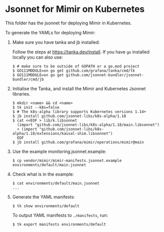 # Jsonnet for Mimir on Kubernetes

This folder has the jsonnet for deploying Mimir in Kubernetes.

To generate the YAMLs for deploying Mimir:

1. Make sure you have tanka and jb installed:

   Follow the steps at https://tanka.dev/install. If you have `go` installed locally you can also use:

    ```console
    $ # make sure to be outside of GOPATH or a go.mod project
    $ GO111MODULE=on go get github.com/grafana/tanka/cmd/tk
    $ GO111MODULE=on go get github.com/jsonnet-bundler/jsonnet-bundler/cmd/jb
    ```

1. Initialise the Tanka, and install the Mimir and Kubernetes Jsonnet libraries.

    ```console
    $ mkdir <name> && cd <name>
    $ tk init --k8s=false
    $ # The k8s-alpha library supports Kubernetes versions 1.14+
    $ jb install github.com/jsonnet-libs/k8s-alpha/1.18
    $ cat <<EOF > lib/k.libsonnet
      (import "github.com/jsonnet-libs/k8s-alpha/1.18/main.libsonnet")
      + (import "github.com/jsonnet-libs/k8s-alpha/1.18/extensions/kausal-shim.libsonnet")
      EOF
    $ jb install github.com/grafana/mimir/operations/mimir@main
    ```

1. Use the example monitoring.jsonnet.example:

    ```console
    $ cp vendor/mimir/mimir-manifests.jsonnet.example environments/default/main.jsonnet
    ```

1. Check what is in the example:

    ```console
    $ cat environments/default/main.jsonnet
    ...
    ```

1. Generate the YAML manifests:

    ```console
    $ tk show environments/default
    ```

   To output YAML manifests to `./manifests`, run:

    ```console
    $ tk export manifests environments/default
    ```
